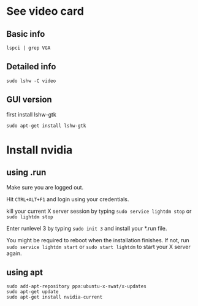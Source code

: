 # See video card
## Basic info
```
lspci | grep VGA
```
## Detailed info
```
sudo lshw -C video
```
## GUI version
first install lshw-gtk
```
sudo apt-get install lshw-gtk
```

# Install nvidia 
## using .run
Make sure you are logged out.

Hit `CTRL+ALT+F1` and login using your credentials.

kill your current X server session by typing `sudo service lightdm stop` or `sudo lightdm stop`

Enter runlevel 3 by typing `sudo init 3` and install your *.run file.

You might be required to reboot when the installation finishes. If not, run `sudo service lightdm start` or `sudo start lightdm` to start your X server again.

## using apt
```
sudo add-apt-repository ppa:ubuntu-x-swat/x-updates
sudo apt-get update
sudo apt-get install nvidia-current
```
